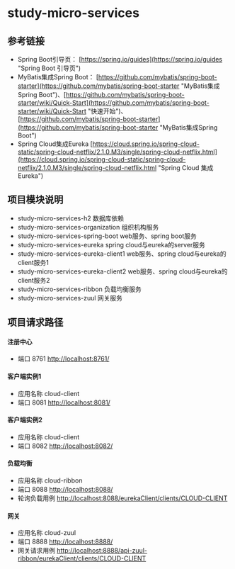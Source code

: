 # study-micro-services #

## 参考链接 ##
- Spring Boot引导页： 
[https://spring.io/guides](https://spring.io/guides "Spring Boot 引导页")
- MyBatis集成Spring Boot： [https://github.com/mybatis/spring-boot-starter](https://github.com/mybatis/spring-boot-starter "MyBatis集成Spring Boot")、[https://github.com/mybatis/spring-boot-starter/wiki/Quick-Start](https://github.com/mybatis/spring-boot-starter/wiki/Quick-Start "快速开始")、[https://github.com/mybatis/spring-boot-starter](https://github.com/mybatis/spring-boot-starter "MyBatis集成Spring Boot")
- Spring Cloud集成Eureka [https://cloud.spring.io/spring-cloud-static/spring-cloud-netflix/2.1.0.M3/single/spring-cloud-netflix.html](https://cloud.spring.io/spring-cloud-static/spring-cloud-netflix/2.1.0.M3/single/spring-cloud-netflix.html "Spring Cloud 集成 Eureka")

## 项目模块说明 ##
- study-micro-services-h2 数据库依赖
- study-micro-services-organization 组织机构服务
- study-micro-services-spring-boot web服务、spring boot服务
- study-micro-services-eureka spring cloud与eureka的server服务
- study-micro-services-eureka-client1 web服务、spring cloud与eureka的client服务1
- study-micro-services-eureka-client2 web服务、spring cloud与eureka的client服务2
- study-micro-services-ribbon 负载均衡服务
- study-micro-services-zuul 网关服务

## 项目请求路径 ##
#### 注册中心 ####
 - 端口 8761 [http://localhost:8761/](http://localhost:8761/ "注册中心")
#### 客户端实例1 ####
 - 应用名称 cloud-client
 - 端口 8081 [http://localhost:8081/](http://localhost:8081/ "客户端1")
#### 客户端实例2 ####
 - 应用名称 cloud-client
 - 端口 8082 [http://localhost:8082/](http://localhost:8082/ "客户端2")
#### 负载均衡 ####
 - 应用名称 cloud-ribbon
 - 端口 8088 [http://localhost:8088/](http://localhost:8088/ "负载均衡")
 - 轮询负载用例 [http://localhost:8088/eurekaClient/clients/CLOUD-CLIENT](http://localhost:8088/eurekaClient/clients/CLOUD-CLIENT "测试用例")
#### 网关 ####
 - 应用名称 cloud-zuul
 - 端口 8888 [http://localhost:8888/](http://localhost:8888/ "网关")
 - 网关请求用例 [http://localhost:8888/api-zuul-ribbon/eurekaClient/clients/CLOUD-CLIENT](http://localhost:8888/api-zuul-ribbon/eurekaClient/clients/CLOUD-CLIENT "测试用例")
